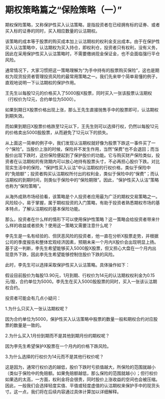 # 期权策略篇之“保险策略（一）”

期权保险策略，又称保护性买入认沽策略，是指投资者在已经拥有标的证券、或者买入标的证券的同时，买入相应数量的认沽期权。

该策略的成本等于股票的购买成本加上认沽期权的权利金支出成本。由于在保护性买入认沽策略中，认沽期权为买入持仓，即权利仓，投资者只有权利，没有义务，因此在采用保护性买入认沽策略时，不需要缴纳现金保证金，也不会面临强行平仓风险。

通常情况下，大家习惯把这一策略理解为“为手中持有的股票购买保险”，这也是期权为现货投资者管理投资风险的最常用策略之一。我们先来举个简单易懂的例子，直观地说明一下认沽期权的保护作用。

王先生以每股12元的价格买入了5000股X股票，同时买入一张该股票认沽期权（行权价为12元，合约单位为5000）。

如果到期日X股票价格出现上涨，那么王先生直接抛售手中的股票即可，认沽期权到期失效。

而如果到期日X股票价格跌至12元以下，王先生则可以选择行权，仍然以每股12元的价格卖出5000股股票，从而避免了12元以下的损失。

从上面这一简单的例子中，我们发现认沽期权就好像为股票下跌这一事件买了一个“保险”。当股价上涨的时候，保险并不发生作用，当然“保费”也不会退回；而当股价出现下跌时，这份保险便起到了保护股价的功能。它与购买财产保险类似，投资者在认沽期权的有效期内可以放心地持有股票头寸，不必再担心股价下跌。对比现实生活中的保险，“保护性买入认沽”中认沽期权的行权价格，类似于保险中的“免赔额”；投资者购买认沽期权所付出的权利金，类似于保险中的“保费”；而认沽期权的到期时间，则类似于保险中的“保险期限”。因此，“保护性买入认沽”策略也称为“保险策略”。

从海外成熟市场经验看，该策略是个人投资者应用最为广泛的期权交易策略之一。风险较小，易于掌握，属于期权投资的入门策略，有助于投资者熟悉期权市场的基本特点，了解认沽期权的基本保险功能。

那么，投资者在什么样的情形下可以使用保护性策略？这一策略会给投资者带来什么样的收益或者损失？使用这一策略又需要注意什么呢？

李先生是一名有经验的、但厌恶风险的投资者，他一直在分析X股票走势，并根据公司的季度报告和整体宏观经济因素，预期未来一个月内X股价会出现明显上扬。基于这一判断，李先生希望能够买入5000股X股票，但又担心大盘在一个月内出现意外下跌，因此李先生希望能够控制住股价下跌的风险。

此时，李先生可以选择采取保护性买入认沽策略。具体操作如下：

假设目前股价为每股13.90元，1月到期、行权价为14元的认沽期权权利金为0.15元/股，合约单位为5000。李先生在买入5000股股票的同时，买入一张该认沽期权合约。

投资者可能会有几点小疑问：

1.为什么只买入一张认沽期权呢？

因为合约单位为5000，保护性买入认沽策略中股票的数量一般和期权合约对应股票的数量是一致的。

2.为什么买入1月份到期而不是其他到期月份的期权呢？

因为李先生希望保护X股票在一个月内的价格下跌风险。

3.为什么选择的行权价为14元而不是其他行权价呢？

这是因为，通常行权价选的越低，股价下跌时亏损值越大，所保险的范围就越小（类似于保险中的免赔额。如果免赔额越低，那么保险的范围就越小）；但行权价如果选的太高，一方面，权利金将会很贵，同时股价上涨收益的空间也会被压缩。因此，一般我们会选择轻度实值、平值或轻度虚值的认沽期权来保护手中的现货头寸。这一点，我们将在后续内容通过具体计算加以详细解释。
